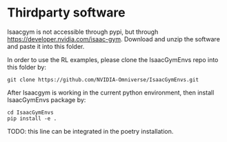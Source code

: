 # Thirdparty software

Isaacgym is not accessible through pypi, but through https://developer.nvidia.com/isaac-gym. Download and unzip the software and paste it into this folder.

In order to use the RL examples, please clone the IsaacGymEnvs repo into this folder by:
```
git clone https://github.com/NVIDIA-Omniverse/IsaacGymEnvs.git
```
After Isaacgym is working in the current python environment, then install IsaacGymEnvs package by:
```
cd IsaacGymEnvs
pip install -e .
```
TODO: this line can be integrated in the poetry installation.